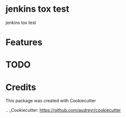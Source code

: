 # jenkins tox test

jenkins tox test

# Features


# TODO

# Credits

This package was created with Cookiecutter

.. _Cookiecutter: https://github.com/audreyr/cookiecutter
